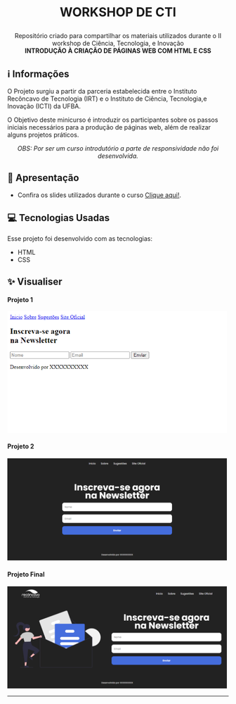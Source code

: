 # <p align="center">WORKSHOP DE CTI</p>

<p align="center">
  Repositório criado para compartilhar os materiais utilizados durante o II workshop de Ciência, Tecnologia, e Inovação <br>
  <strong>INTRODUÇÃO À CRIAÇÃO DE PÁGINAS WEB COM HTML E CSS</strong>
 <br>
 
## ℹ️ Informações
O Projeto surgiu a partir da parceria estabelecida entre o Instituto Recôncavo de Tecnologia (IRT) e o Instituto de Ciência, Tecnologia,e Inovação (ICTI) da UFBA.

O Objetivo deste minicurso é introduzir os participantes sobre os passos iniciais necessários para a produção de páginas web, além de realizar alguns projetos práticos.

<p align="center">
<i>OBS: Por ser um curso introdutório a parte de responsividade não foi desenvolvida.</i>

## 🎌 Apresentação
- Confira os slides utilizados durante o curso [Clique aqui!](https://www.canva.com/design/DAFNkJaI29Q/KZu8jc8hdUPhBtKN6alZWw/view?utm_content=DAFNkJaI29Q&utm_campaign=designshare&utm_medium=link&utm_source=publishpresent).

## 💻 Tecnologias Usadas

Esse projeto foi desenvolvido com as tecnologias:

- HTML
- CSS

## ✨ Visualiser

<h4> Projeto 1</h4>
 <img src="https://raw.githubusercontent.com/antonioscn/workshopCTI/main/imgs/projeto1.png" width="500"/> 
 <h4> Projeto 2</h4>
 <img src="https://raw.githubusercontent.com/antonioscn/workshopCTI/main/imgs/projeto2.png" width="500"/> 
<h4> Projeto Final</h4>
  <img src="https://raw.githubusercontent.com/antonioscn/workshopCTI/main/imgs/projetofinal.png" alt="drawing" width="500"/>

---
